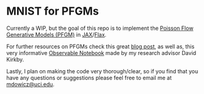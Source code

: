 # MNIST for PFGMs

Currently a WIP, but the goal of this repo is to implement the [Poisson Flow Generative Models (PFGM)](https://arxiv.org/abs/2209.11178) in [JAX](https://github.com/google/jax)/[Flax](https://github.com/google/flax). 

For further resources on PFGMs check this great [blog post](https://www.assemblyai.com/blog/an-introduction-to-poisson-flow-generative-models/), as well as, this very informative [Observable Notebook](https://observablehq.com/@dkirkby/poisson-flow) made by my research advisor David Kirkby. 

Lastly, I plan on making the code very thorough/clear, so if you find that you have any questions or suggestions please feel free to email me at mdowicz@uci.edu.
